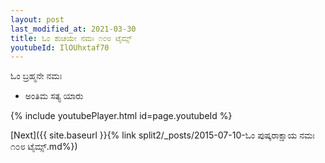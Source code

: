 ```yaml
---
layout: post
last_modified_at: 2021-03-30
title: ಓಂ ಶುಚಯೇ ನಮಃ ೧೦೮ ಟೈಮ್ಸ್
youtubeId: IlOUhxtaf70
---
```

 
 
 ಓಂ ಬ್ರಹ್ಮನೇ ನಮಃ  
 
 -  ಅಂತಿಮ ಸತ್ಯ ಯಾರು 
 
  
 
  
 
 
 
 
 
 


{% include youtubePlayer.html id=page.youtubeId %}
 
[Next]({{ site.baseurl }}{% link  split2/_posts/2015-07-10-ಓಂ ಪುಷ್ಕರಾಕ್ಷಾಯ ನಮಃ ೧೦೮ ಟೈಮ್ಸ್.md%})
 
